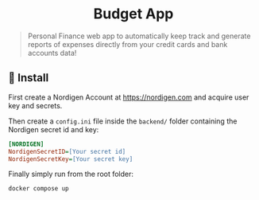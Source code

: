 <h1 align="center">Budget App</h1>

> Personal Finance web app to automatically keep track and generate reports of expenses directly from your credit cards and bank accounts data!

## 🚀 Install
First create a Nordigen Account at https://nordigen.com and acquire user key and secrets.

Then create a `config.ini` file inside the `backend/` folder containing the Nordigen secret id and key:
```ini
[NORDIGEN]
NordigenSecretID=[Your secret id]
NordigenSecretKey=[Your secret key]
```

Finally simply run from the root folder:
```
docker compose up
```
